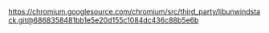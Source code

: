 https://chromium.googlesource.com/chromium/src/third_party/libunwindstack.git@6868358481bb1e5e20d155c1084dc436c88b5e6b
